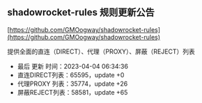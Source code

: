 ## shadowrocket-rules 规则更新公告

[https://github.com/GMOogway/shadowrocket-rules](https://github.com/GMOogway/shadowrocket-rules)

提供全面的直连（DIRECT）、代理（PROXY）、屏蔽（REJECT）列表
- 最后 更新 时间：2023-04-04 06:34:36
- 直连DIRECT列表：65595，update +0
- 代理PROXY 列表：35774，update +26
- 屏蔽REJECT列表：58581，update +65
